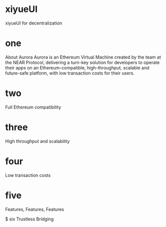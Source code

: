 # xiyueUI
xiyueUI for decentralization

# one
About Aurora
Aurora is an Ethereum Virtual Machine created by the team at the NEAR Protocol, delivering a turn-key solution for developers to operate their apps on an Ethereum-compatible, high-throughput, scalable and future-safe platform, with low transaction costs for their users.

# two
Full Ethereum compatibility

# three
High throughput and scalability

# four
Low transaction costs

# five
Features, Features, Features

$ six
Trustless Bridging


